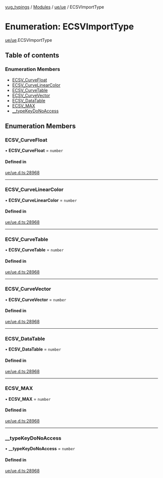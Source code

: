 [yug_typings](../README.md) / [Modules](../modules.md) / [ue/ue](../modules/ue_ue.md) / ECSVImportType

# Enumeration: ECSVImportType

[ue/ue](../modules/ue_ue.md).ECSVImportType

## Table of contents

### Enumeration Members

- [ECSV\_CurveFloat](ue_ue.ECSVImportType.md#ecsv_curvefloat)
- [ECSV\_CurveLinearColor](ue_ue.ECSVImportType.md#ecsv_curvelinearcolor)
- [ECSV\_CurveTable](ue_ue.ECSVImportType.md#ecsv_curvetable)
- [ECSV\_CurveVector](ue_ue.ECSVImportType.md#ecsv_curvevector)
- [ECSV\_DataTable](ue_ue.ECSVImportType.md#ecsv_datatable)
- [ECSV\_MAX](ue_ue.ECSVImportType.md#ecsv_max)
- [\_\_typeKeyDoNoAccess](ue_ue.ECSVImportType.md#__typekeydonoaccess)

## Enumeration Members

### ECSV\_CurveFloat

• **ECSV\_CurveFloat** = `number`

#### Defined in

[ue/ue.d.ts:28968](https://github.com/YugMetaverse/yug_typings/blob/b7d9b19/ue/ue.d.ts#L28968)

___

### ECSV\_CurveLinearColor

• **ECSV\_CurveLinearColor** = `number`

#### Defined in

[ue/ue.d.ts:28968](https://github.com/YugMetaverse/yug_typings/blob/b7d9b19/ue/ue.d.ts#L28968)

___

### ECSV\_CurveTable

• **ECSV\_CurveTable** = `number`

#### Defined in

[ue/ue.d.ts:28968](https://github.com/YugMetaverse/yug_typings/blob/b7d9b19/ue/ue.d.ts#L28968)

___

### ECSV\_CurveVector

• **ECSV\_CurveVector** = `number`

#### Defined in

[ue/ue.d.ts:28968](https://github.com/YugMetaverse/yug_typings/blob/b7d9b19/ue/ue.d.ts#L28968)

___

### ECSV\_DataTable

• **ECSV\_DataTable** = `number`

#### Defined in

[ue/ue.d.ts:28968](https://github.com/YugMetaverse/yug_typings/blob/b7d9b19/ue/ue.d.ts#L28968)

___

### ECSV\_MAX

• **ECSV\_MAX** = `number`

#### Defined in

[ue/ue.d.ts:28968](https://github.com/YugMetaverse/yug_typings/blob/b7d9b19/ue/ue.d.ts#L28968)

___

### \_\_typeKeyDoNoAccess

• **\_\_typeKeyDoNoAccess** = `number`

#### Defined in

[ue/ue.d.ts:28968](https://github.com/YugMetaverse/yug_typings/blob/b7d9b19/ue/ue.d.ts#L28968)
